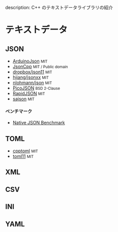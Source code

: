 description: C++ のテキストデータライブラリの紹介

# テキストデータ

<!-- ライブラリ名、大文字で表記されているものは大文字に -->
<!-- Web サイトがあっても GitHub 優先 -->
<!-- ライブラリ数が多い場合、GitHub 500～1000 stars 以上か、特筆した機能を有するものに限る -->
<!-- 必要があれば C ライブラリも掲載 -->
<!-- ABC 順 -->

## JSON
- [ArduinoJson](https://github.com/bblanchon/ArduinoJson) <small>MIT</small>
- [JsonCpp](https://github.com/open-source-parsers/jsoncpp)  <small>MIT / Public domain</small>
- [dropbox/json11](https://github.com/dropbox/json11) <small>MIT</small>
- [hjiang/jsonxx](https://github.com/hjiang/jsonxx) <small>MIT</small>
- [nlohmann/json](https://github.com/nlohmann/json) <small>MIT</small>
- [PicoJSON](https://github.com/kazuho/picojson) <small>BSD 2-Clause</small>
- [RapidJSON](https://github.com/Tencent/rapidjson/) <small>MIT</small>
- [sajson](https://github.com/chadaustin/sajson) <small>MIT</small>

#### ベンチマーク
- [Native JSON Benchmark](https://github.com/miloyip/nativejson-benchmark)


## TOML
- [cpptoml](https://github.com/skystrife/cpptoml) <small>MIT</small>
- [toml11](https://github.com/ToruNiina/toml11) <small>MIT</small>


## XML


## CSV


## INI


## YAML

